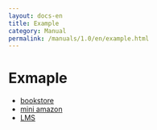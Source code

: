 ```yaml
---
layout: docs-en
title: Example
category: Manual
permalink: /manuals/1.0/en/example.html
---
```


# Exmaple

* [bookstore](https://www.app-state-diagram.com/app-state-diagram/bookstore/)
* [mini amazon](https://www.app-state-diagram.com/app-state-diagram/amazon/)
* [LMS](https://www.app-state-diagram.com/app-state-diagram/lms/)
